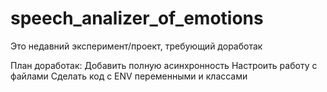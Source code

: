 # speech_analizer_of_emotions

Это недавний эксперимент/проект, требующий доработак

План доработак:
Добавить полную асинхронность
Настроить работу с файлами
Сделать код с ENV переменными и классами
